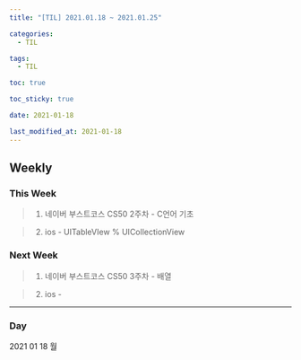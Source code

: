```yaml
---
title: "[TIL] 2021.01.18 ~ 2021.01.25"

categories:
  - TIL

tags:
  - TIL

toc: true

toc_sticky: true

date: 2021-01-18

last_modified_at: 2021-01-18
---
```


## Weekly

### This Week

> 1. 네이버 부스트코스 CS50 2주차 - C언어 기초

> 2. ios - UITableVIew % UICollectionView

### Next Week

> 1. 네이버 부스트코스 CS50 3주차 - 배열

> 2. ios -

---

### Day

2021 01 18 월
